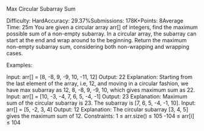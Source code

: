 Max Circular Subarray Sum

Difficulty: HardAccuracy: 29.37%Submissions: 178K+Points: 8Average Time: 25m
You are given a circular array arr[] of integers, find the maximum possible sum of a non-empty subarray. In a circular array, the subarray can start at the end and wrap around to the beginning. Return the maximum non-empty subarray sum, considering both non-wrapping and wrapping cases.

Examples:

Input: arr[] = [8, -8, 9, -9, 10, -11, 12]
Output: 22
Explanation: Starting from the last element of the array, i.e, 12, and moving in a circular fashion, we have max subarray as 12, 8, -8, 9, -9, 10, which gives maximum sum as 22.
Input: arr[] = [10, -3, -4, 7, 6, 5, -4, -1]
Output: 23
Explanation: Maximum sum of the circular subarray is 23. The subarray is [7, 6, 5, -4, -1, 10].
Input: arr[] = [5, -2, 3, 4]
Output: 12
Explanation: The circular subarray [3, 4, 5] gives the maximum sum of 12.
Constraints:
1 ≤ arr.size() ≤ 105
-104 ≤ arr[i] ≤ 104
